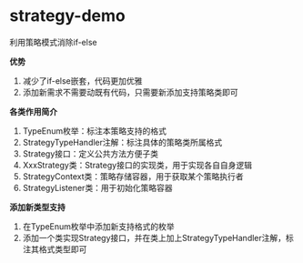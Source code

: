 # strategy-demo
利用策略模式消除if-else

**优势**
1. 减少了if-else嵌套，代码更加优雅
2. 添加新需求不需要动既有代码，只需要新添加支持策略类即可

**各类作用简介**
1. TypeEnum枚举：标注本策略支持的格式
2. StrategyTypeHandler注解：标注具体的策略类所属格式
3. Strategy接口：定义公共方法方便子类
4. XxxStrategy类：Strategy接口的实现类，用于实现各自自身逻辑
5. StrategyContext类：策略存储容器，用于获取某个策略执行者
6. StrategyListener类：用于初始化策略容器

**添加新类型支持**
1. 在TypeEnum枚举中添加新支持格式的枚举
2. 添加一个类实现Strategy接口，并在类上加上StrategyTypeHandler注解，标注其格式类型即可